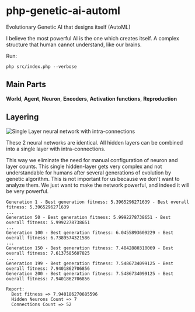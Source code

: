 # php-genetic-ai-automl
Evolutionary Genetic AI that designs itself (AutoML)

I believe the most powerful AI is the one which creates itself. A complex structure that human cannot understand, like our brains. 

Run:
```
php src/index.php --verbose
```

## Main Parts
**World**, **Agent**, **Neuron**, **Encoders**, **Activation functions**, **Reproduction**

## Layering

![Single Layer neural network with intra-connections](https://github.com/mahdyfo/php-genetic-ai-automl/blob/main/neural_layerings.jpg?raw=true)

These 2 neural networks are identical. All hidden layers can be combined into a single layer with intra-connections.

This way we eliminate the need for manual configuration of neuron and layer counts. This single hidden-layer gets very complex and not understandable for humans after several generations of evolution by genetic algorithm. This is not important for us because we don't want to analyze them. We just want to make the network powerful, and indeed it will be very powerful.

```
Generation 1 - Best generation fitness: 5.3965296271639 - Best overall fitness: 5.3965296271639
...
Generation 50 - Best generation fitness: 5.9992278738651 - Best overall fitness: 5.9992278738651
...
Generation 100 - Best generation fitness: 6.0455893609229 - Best overall fitness: 6.7389574321586
...
Generation 150 - Best generation fitness: 7.4842880310069 - Best overall fitness: 7.6137585607025
...
Generation 199 - Best generation fitness: 7.5486734099125 - Best overall fitness: 7.9401862706856
Generation 200 - Best generation fitness: 7.5486734099125 - Best overall fitness: 7.9401862706856

Report:
  Best fitness => 7.940186270685596
  Hidden Neurons Count => 7
  Connections Count => 52
```